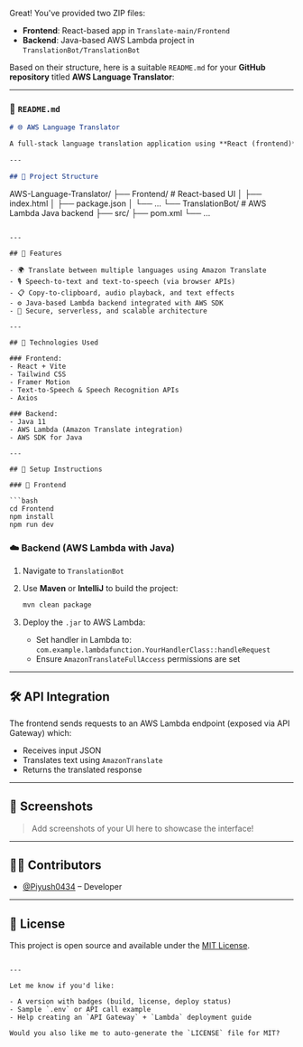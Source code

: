 Great! You've provided two ZIP files:

* **Frontend**: React-based app in `Translate-main/Frontend`
* **Backend**: Java-based AWS Lambda project in `TranslationBot/TranslationBot`

Based on their structure, here is a suitable `README.md` for your **GitHub repository** titled **AWS Language Translator**:

---

### 📝 `README.md`

```markdown
# 🌐 AWS Language Translator

A full-stack language translation application using **React (frontend)** and **AWS Lambda with Java SDK (backend)**. This app supports real-time text translation powered by **Amazon Translate**.

---

## 📁 Project Structure

```

AWS-Language-Translator/
├── Frontend/              # React-based UI
│   ├── index.html
│   ├── package.json
│   └── ...
└── TranslationBot/        # AWS Lambda Java backend
├── src/
├── pom.xml
└── ...

````

---

## 🚀 Features

- 🌍 Translate between multiple languages using Amazon Translate
- 🎙️ Speech-to-text and text-to-speech (via browser APIs)
- 📋 Copy-to-clipboard, audio playback, and text effects
- ⚙️ Java-based Lambda backend integrated with AWS SDK
- 📡 Secure, serverless, and scalable architecture

---

## 🔧 Technologies Used

### Frontend:
- React + Vite
- Tailwind CSS
- Framer Motion
- Text-to-Speech & Speech Recognition APIs
- Axios

### Backend:
- Java 11
- AWS Lambda (Amazon Translate integration)
- AWS SDK for Java

---

## 🚚 Setup Instructions

### 🔨 Frontend

```bash
cd Frontend
npm install
npm run dev
````

### ☁️ Backend (AWS Lambda with Java)

1. Navigate to `TranslationBot`
2. Use **Maven** or **IntelliJ** to build the project:

   ```bash
   mvn clean package
   ```
3. Deploy the `.jar` to AWS Lambda:

   * Set handler in Lambda to: `com.example.lambdafunction.YourHandlerClass::handleRequest`
   * Ensure `AmazonTranslateFullAccess` permissions are set

---

## 🛠️ API Integration

The frontend sends requests to an AWS Lambda endpoint (exposed via API Gateway) which:

* Receives input JSON
* Translates text using `AmazonTranslate`
* Returns the translated response

---

## 📸 Screenshots

> Add screenshots of your UI here to showcase the interface!

---

## 🧑‍💻 Contributors

* [@Piyush0434](https://github.com/Piyush0434) – Developer

---

## 📄 License

This project is open source and available under the [MIT License](LICENSE).

```

---

Let me know if you'd like:

- A version with badges (build, license, deploy status)
- Sample `.env` or API call example
- Help creating an `API Gateway` + `Lambda` deployment guide

Would you also like me to auto-generate the `LICENSE` file for MIT?
```
